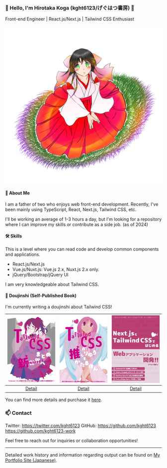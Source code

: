 ### 👋 Hello, I'm Hirotaka Koga (kght6123/げぐはつ書房) 👋

Front-end Engineer | React.js/Next.js | Tailwind CSS Enthusiast

![Profile](images/profile.png)

#### 👶 About Me

I am a father of two who enjoys web front-end development. Recently, I've been mainly using TypeScript, React, Next.js, Tailwind CSS, etc.

I'll be working an average of 1-3 hours a day, but I'm looking for a repository where I can improve my skills or contribute as a side job. (as of 2024)

#### 🛠️ Skills

This is a level where you can read code and develop common components and applications.

- React.js/Next.js
- Vue.js/Nuxt.js: Vue.js 2.x, Nuxt.js 2.x only. 
- jQuery/Bootstrap/jQuery UI

I am very knowledgeable about Tailwind CSS.

#### 📘 Doujinshi (Self-Published Book)

I'm currently writing a doujinshi about Tailwind CSS!

| ![Tailwind CSS まとめ Advanced！新世界へ](images/tailwindcss-matome.jpg) | ![Tailwind CSSの推し理由を語る本！](images/tailwindcss-oshiriyuu.jpg) | ![Next.jsとTailwind CSSで始めるWebアプリケーション開発](images/nextjs-tailwindcss.jpg) |
|:-------------------:|:-------------------:|:-------------------:|
| [Detail](https://kght6123.booth.pm/items/3039023) | [Detail](https://kght6123.booth.pm/items/4151967) | [Detail](https://kght6123.booth.pm/items/4485386) |

You can find more details and purchase it [here](https://kght6123.booth.pm).

### 📫 Contact

Twitter: https://twitter.com/kght6123
GitHub: https://github.com/kght6123 https://github.com/kght6123-work

Feel free to reach out for inquiries or collaboration opportunities!

---

Detailed work history and information regarding output can be found on [My Portfolio Site (Japanese)](https://kght6123-work.pages.dev).
